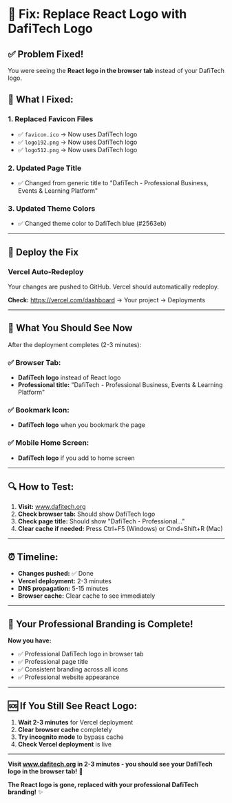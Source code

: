 # 🎨 Fix: Replace React Logo with DafiTech Logo

## ✅ **Problem Fixed!**

You were seeing the **React logo in the browser tab** instead of your DafiTech logo.

## 🔧 **What I Fixed:**

### 1. **Replaced Favicon Files**
- ✅ `favicon.ico` → Now uses DafiTech logo
- ✅ `logo192.png` → Now uses DafiTech logo  
- ✅ `logo512.png` → Now uses DafiTech logo

### 2. **Updated Page Title**
- ✅ Changed from generic title to "DafiTech - Professional Business, Events & Learning Platform"

### 3. **Updated Theme Colors**
- ✅ Changed theme color to DafiTech blue (#2563eb)

---

## 🚀 **Deploy the Fix**

### **Vercel Auto-Redeploy**
Your changes are pushed to GitHub. Vercel should automatically redeploy.

**Check:** https://vercel.com/dashboard → Your project → Deployments

---

## 🎯 **What You Should See Now**

After the deployment completes (2-3 minutes):

### ✅ **Browser Tab:**
- **DafiTech logo** instead of React logo
- **Professional title:** "DafiTech - Professional Business, Events & Learning Platform"

### ✅ **Bookmark Icon:**
- **DafiTech logo** when you bookmark the page

### ✅ **Mobile Home Screen:**
- **DafiTech logo** if you add to home screen

---

## 🔍 **How to Test:**

1. **Visit:** www.dafitech.org
2. **Check browser tab:** Should show DafiTech logo
3. **Check page title:** Should show "DafiTech - Professional..."
4. **Clear cache if needed:** Press Ctrl+F5 (Windows) or Cmd+Shift+R (Mac)

---

## ⏰ **Timeline:**

- **Changes pushed:** ✅ Done
- **Vercel deployment:** 2-3 minutes
- **DNS propagation:** 5-15 minutes
- **Browser cache:** Clear cache to see immediately

---

## 🎉 **Your Professional Branding is Complete!**

**Now you have:**
- ✅ Professional DafiTech logo in browser tab
- ✅ Professional page title
- ✅ Consistent branding across all icons
- ✅ Professional website appearance

---

## 🆘 **If You Still See React Logo:**

1. **Wait 2-3 minutes** for Vercel deployment
2. **Clear browser cache** completely
3. **Try incognito mode** to bypass cache
4. **Check Vercel deployment** is live

---

**Visit www.dafitech.org in 2-3 minutes - you should see your DafiTech logo in the browser tab!** 🚀

**The React logo is gone, replaced with your professional DafiTech branding!** ✨
